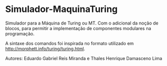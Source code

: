 # Simulador-MaquinaTuring
Simulador para a Máquina de Turing ou MT. Com o adicional da noção de blocos, para permitir a implementação de componentes modulares na programação.

A sintaxe dos comandos foi inspirada no formato utilizado em http://morphett.info/turing/turing.html.

Autores: Eduardo Gabriel Reis Miranda e Thales Henrique Damasceno Lima
